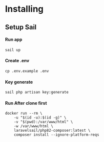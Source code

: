 # Installing

## Setup Sail

#### Run app

    sail up

#### Create .env

    cp .env.example .env

#### Key generate

    sail php artisan key:generate

#### Run After clone first

    docker run --rm \
        -u "$(id -u):$(id -g)" \
        -v "$(pwd):/var/www/html" \
        -w /var/www/html \
        laravelsail/php82-composer:latest \
        composer install --ignore-platform-reqs
